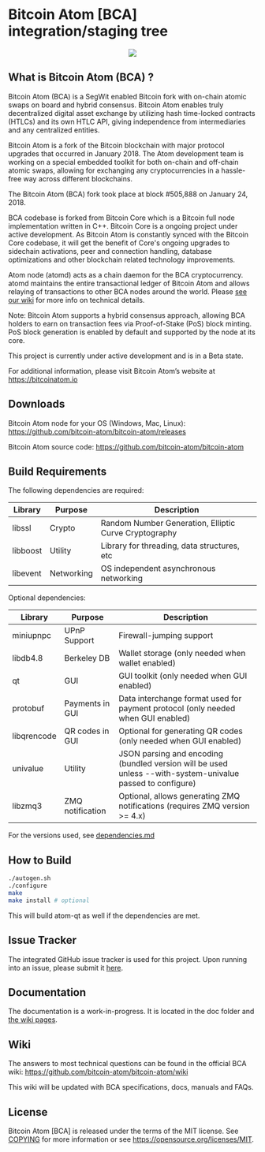 Bitcoin Atom [BCA] integration/staging tree
============================================

<p align="center">
<img src="https://user-images.githubusercontent.com/34191200/35906968-0a422cb8-0c1f-11e8-85e4-7be0ccb6019d.png" />
</p>

What is Bitcoin Atom (BCA) ?
----------------

Bitcoin Atom (BCA) is a SegWit enabled Bitcoin fork with on-chain atomic swaps on board and hybrid consensus. Bitcoin Atom enables truly decentralized digital asset exchange by utilizing hash time-locked contracts (HTLCs) and its own HTLC API, giving independence from intermediaries and any centralized entities.

Bitcoin Atom is a fork of the Bitcoin blockchain with major protocol upgrades that occurred in January 2018. The Atom development team is working on a special embedded toolkit for both on-chain and off-chain atomic swaps, allowing for exchanging any cryptocurrencies in a hassle-free way across different blockchains.

The Bitcoin Atom (BCA) fork took place at block #505,888 on January 24, 2018.

BCA codebase is forked from Bitcoin Core which is a Bitcoin full node implementation written in C++. Bitcoin Core is a ongoing project under active development. As Bitcoin Atom is constantly synced with the Bitcoin Core codebase, it will get the benefit of Core's ongoing upgrades to sidechain activations, peer and connection handling, database optimizations and other blockchain related technology improvements.

Atom node (atomd) acts as a chain daemon for the BCA cryptocurrency. atomd maintains the entire transactional ledger of Bitcoin Atom and allows relaying of transactions to other BCA nodes around the world. Please [see our wiki](https://github.com/bitcoin-atom/bitcoin-atom/wiki) for more info on technical details.

Note: Bitcoin Atom supports a hybrid consensus approach, allowing BCA holders to earn on transaction fees via Proof-of-Stake (PoS) block minting. PoS block generation is enabled by default and supported by the node at its core. 

This project is currently under active development and is in a Beta state.

For additional information, please visit Bitcoin Atom’s website at https://bitcoinatom.io

Downloads
-------

Bitcoin Atom node for your OS (Windows, Mac, Linux): https://github.com/bitcoin-atom/bitcoin-atom/releases

Bitcoin Atom source code: https://github.com/bitcoin-atom/bitcoin-atom

Build Requirements
-------

The following dependencies are required:

 Library     | Purpose          | Description
 ------------|------------------|----------------------
 libssl      | Crypto           | Random Number Generation, Elliptic Curve Cryptography
 libboost    | Utility          | Library for threading, data structures, etc
 libevent    | Networking       | OS independent asynchronous networking

Optional dependencies:

 Library     | Purpose          | Description
 ------------|------------------|----------------------
 miniupnpc   | UPnP Support     | Firewall-jumping support
 libdb4.8    | Berkeley DB      | Wallet storage (only needed when wallet enabled)
 qt          | GUI              | GUI toolkit (only needed when GUI enabled)
 protobuf    | Payments in GUI  | Data interchange format used for payment protocol (only needed when GUI enabled)
 libqrencode | QR codes in GUI  | Optional for generating QR codes (only needed when GUI enabled)
 univalue    | Utility          | JSON parsing and encoding (bundled version will be used unless --with-system-univalue passed to configure)
 libzmq3     | ZMQ notification | Optional, allows generating ZMQ notifications (requires ZMQ version >= 4.x)

For the versions used, see [dependencies.md](https://github.com/bitcoin-atom/bitcoin-atom/blob/master/doc/dependencies.md)

How to Build
-------
```bash
./autogen.sh
./configure
make
make install # optional
```

This will build atom-qt as well if the dependencies are met.

Issue Tracker
-------
The integrated GitHub issue tracker is used for this project. Upon running into an issue, please submit it [here](https://github.com/bitcoin-atom/bitcoin-atom/issues).

Documentation
-------
The documentation is a work-in-progress. It is located in the doc folder and [the wiki pages](https://github.com/bitcoin-atom/bitcoin-atom/wiki).

Wiki
-------
The answers to most technical questions can be found in the official BCA wiki:
https://github.com/bitcoin-atom/bitcoin-atom/wiki

This wiki will be updated with BCA specifications, docs, manuals and FAQs.

License
-------

Bitcoin Atom [BCA] is released under the terms of the MIT license. See [COPYING](COPYING) for more
information or see https://opensource.org/licenses/MIT.
